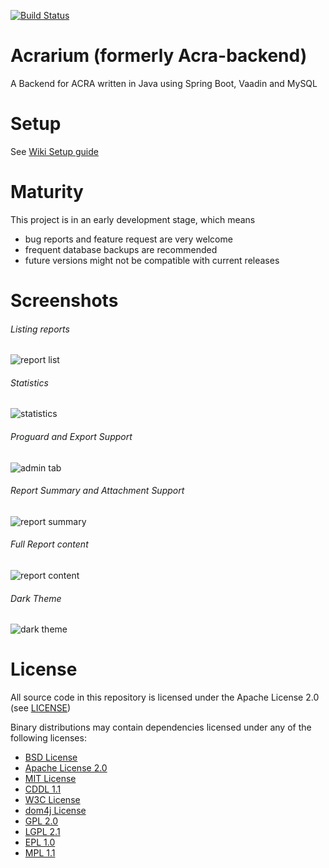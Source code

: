 [![Build Status](https://travis-ci.org/F43nd1r/Acrarium.svg?branch=master)](https://travis-ci.org/F43nd1r/Acrarium)

# Acrarium (formerly Acra-backend)
A Backend for ACRA written in Java using Spring Boot, Vaadin and MySQL

# Setup

See [Wiki Setup guide](https://github.com/F43nd1r/acra-backend/wiki/Setup-guide)

# Maturity

This project is in an early development stage, which means
 - bug reports and feature request are very welcome
 - frequent database backups are recommended
 - future versions might not be compatible with current releases

# Screenshots

###### Listing reports
![report list](https://i.imgur.com/0b9yPxD.png)

###### Statistics
![statistics](https://i.imgur.com/oxwgP1E.png)

###### Proguard and Export Support
![admin tab](https://i.imgur.com/5ysg8I1.png)

###### Report Summary and Attachment Support
![report summary](https://i.imgur.com/0z9eTEd.png)

###### Full Report content
![report content](https://i.imgur.com/L2nFGC5.png)

###### Dark Theme
![dark theme](https://i.imgur.com/Em1oiWs.png)

# License

All source code in this repository is licensed under the Apache License 2.0 (see [LICENSE](LICENSE))

Binary distributions may contain dependencies licensed under any of the following licenses:
 - [BSD License](http://www.antlr.org/license.html)
 - [Apache License 2.0](http://www.apache.org/licenses/LICENSE-2.0.txt)
 - [MIT License](https://opensource.org/licenses/MIT)
 - [CDDL 1.1](https://javaee.github.io/glassfish/LICENSE)
 - [W3C License](https://www.w3.org/Consortium/Legal/copyright-software-19980720)
 - [dom4j License](https://github.com/dom4j/dom4j/blob/master/LICENSE)
 - [GPL 2.0](https://www.gnu.org/licenses/old-licenses/gpl-2.0.txt)
 - [LGPL 2.1](https://www.gnu.org/licenses/old-licenses/lgpl-2.1.txt)
 - [EPL 1.0](http://www.eclipse.org/legal/epl-v10.html)
 - [MPL 1.1](https://www.mozilla.org/en-US/MPL/1.1/)
